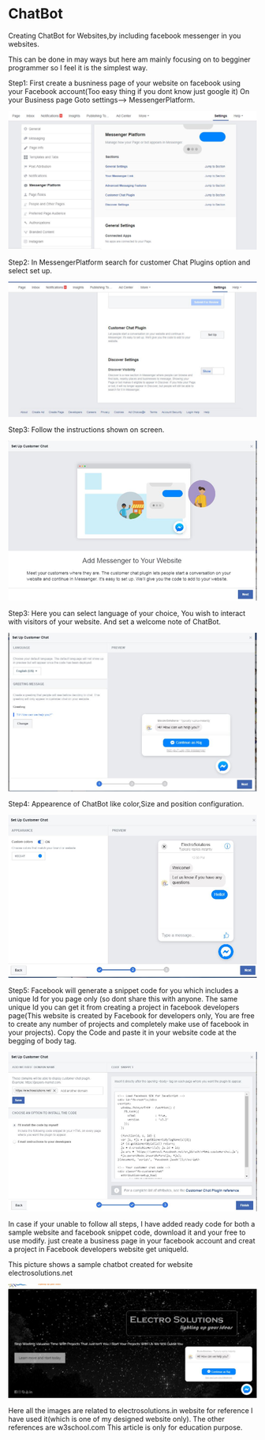 # ChatBot
Creating ChatBot for Websites,by including facebook messenger in you websites.

This can be done in may ways but here am mainly focusing on to begginer programmer so I feel it is the simplest way.

 Step1: First create a busniness page of your website on facebook using your Facebook account(Too easy thing if you dont know just google it) On your Business page Goto settings--> MessengerPlatform. 

<img src="img/MessengerPage.JPG">

 Step2: In MessengerPlatform search for customer Chat Plugins option and select set up.
 
 <img src="img/custemChatPlugin.JPG">
 
 Step3: Follow the instructions shown on screen.
 
<img src="img/setup1.JPG">

Step3: Here you can select language of your choice, You wish to interact with visitors of your website. And set a welcome note of ChatBot. 

<img src="img/setup2.JPG">

Step4: Appearence of ChatBot like color,Size and position configuration.

<img src="img/setup3.JPG">

Step5: Facebook will generate a snippet code for you which includes a unique Id for you page only (so dont share this with anyone. The same unique Id you can get it from creating a project in facebook developers page(This website is created by Facebook for developers only, You are free to create any number of projects and completely make use of facebook in your projects).
Copy the Code and paste it in your website code at the begging of body tag.

<img src="img/codesnippet.JPG">

In case if your unable to follow all steps, I have added ready code for both a sample website and facebook snippet code, download it and your free to use modify. just create a business page in your facebook account and creat a project in Facebook developers website get uniqueId.

This picture shows a sample chatbot created for website electrosolutions.net

<img src="img/electrosolution.JPG">

Here all the images are related to electrosolutions.in website for reference I have used it(which is one of my designed website only).
The other references are w3school.com
This article is only for education purpose.
